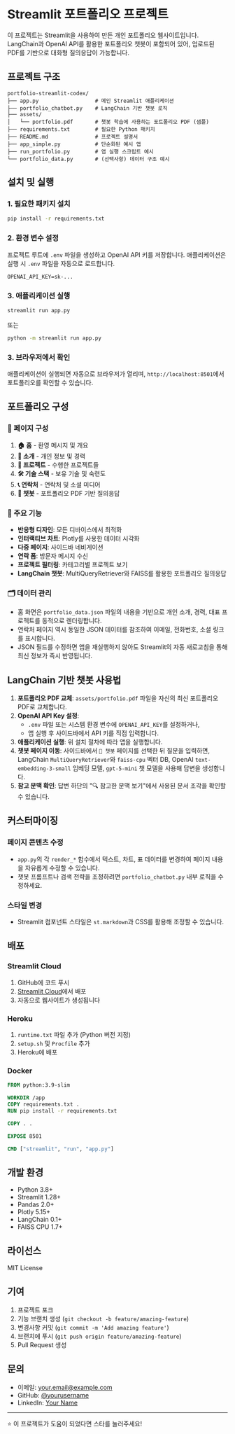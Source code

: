 # Streamlit 포트폴리오 프로젝트

이 프로젝트는 Streamlit을 사용하여 만든 개인 포트폴리오 웹사이트입니다. LangChain과 OpenAI API를 활용한 포트폴리오 챗봇이 포함되어 있어, 업로드된 PDF를 기반으로 대화형 질의응답이 가능합니다.

## 프로젝트 구조

```
portfolio-streamlit-codex/
├── app.py                  # 메인 Streamlit 애플리케이션
├── portfolio_chatbot.py    # LangChain 기반 챗봇 로직
├── assets/
│   └── portfolio.pdf       # 챗봇 학습에 사용하는 포트폴리오 PDF (샘플)
├── requirements.txt        # 필요한 Python 패키지
├── README.md               # 프로젝트 설명서
├── app_simple.py           # 단순화된 예시 앱
├── run_portfolio.py        # 앱 실행 스크립트 예시
└── portfolio_data.py       # (선택사항) 데이터 구조 예시
```

## 설치 및 실행

### 1. 필요한 패키지 설치

```bash
pip install -r requirements.txt
```

### 2. 환경 변수 설정

프로젝트 루트에 `.env` 파일을 생성하고 OpenAI API 키를 저장합니다. 애플리케이션은 실행 시 `.env` 파일을 자동으로 로드합니다.

```
OPENAI_API_KEY=sk-...
```

### 3. 애플리케이션 실행

```bash
streamlit run app.py
```

또는

```bash
python -m streamlit run app.py
```

### 3. 브라우저에서 확인

애플리케이션이 실행되면 자동으로 브라우저가 열리며, `http://localhost:8501`에서 포트폴리오를 확인할 수 있습니다.

## 포트폴리오 구성

### 📄 페이지 구성

1. **🏠 홈** - 환영 메시지 및 개요
2. **👤 소개** - 개인 정보 및 경력
3. **💼 프로젝트** - 수행한 프로젝트들
4. **🛠️ 기술 스택** - 보유 기술 및 숙련도
5. **📞 연락처** - 연락처 및 소셜 미디어
6. **🤖 챗봇** - 포트폴리오 PDF 기반 질의응답

### 🎨 주요 기능

- **반응형 디자인**: 모든 디바이스에서 최적화
- **인터랙티브 차트**: Plotly를 사용한 데이터 시각화
- **다중 페이지**: 사이드바 네비게이션
- **연락 폼**: 방문자 메시지 수신
- **프로젝트 필터링**: 카테고리별 프로젝트 보기
- **LangChain 챗봇**: MultiQueryRetriever와 FAISS를 활용한 포트폴리오 질의응답

### 🗂 데이터 관리

- 홈 화면은 `portfolio_data.json` 파일의 내용을 기반으로 개인 소개, 경력, 대표 프로젝트를 동적으로 렌더링합니다.
- 연락처 페이지 역시 동일한 JSON 데이터를 참조하여 이메일, 전화번호, 소셜 링크를 표시합니다.
- JSON 필드를 수정하면 앱을 재실행하지 않아도 Streamlit의 자동 새로고침을 통해 최신 정보가 즉시 반영됩니다.

## LangChain 기반 챗봇 사용법

1. **포트폴리오 PDF 교체**: `assets/portfolio.pdf` 파일을 자신의 최신 포트폴리오 PDF로 교체합니다.
2. **OpenAI API Key 설정**:
   - `.env` 파일 또는 시스템 환경 변수에 `OPENAI_API_KEY`를 설정하거나,
   - 앱 실행 후 사이드바에서 API 키를 직접 입력합니다.
3. **애플리케이션 실행**: 위 설치 절차에 따라 앱을 실행합니다.
4. **챗봇 페이지 이동**: 사이드바에서 `🤖 챗봇` 페이지를 선택한 뒤 질문을 입력하면, LangChain `MultiQueryRetriever`와 `faiss-cpu` 벡터 DB, OpenAI `text-embedding-3-small` 임베딩 모델, `gpt-5-mini` 챗 모델을 사용해 답변을 생성합니다.
5. **참고 문맥 확인**: 답변 하단의 "🔍 참고한 문맥 보기"에서 사용된 문서 조각을 확인할 수 있습니다.

## 커스터마이징

### 페이지 콘텐츠 수정

- `app.py`의 각 `render_*` 함수에서 텍스트, 차트, 표 데이터를 변경하여 페이지 내용을 자유롭게 수정할 수 있습니다.
- 챗봇 프롬프트나 검색 전략을 조정하려면 `portfolio_chatbot.py` 내부 로직을 수정하세요.

### 스타일 변경

- Streamlit 컴포넌트 스타일은 `st.markdown`과 CSS를 활용해 조정할 수 있습니다.

## 배포

### Streamlit Cloud

1. GitHub에 코드 푸시
2. [Streamlit Cloud](https://streamlit.io/cloud)에서 배포
3. 자동으로 웹사이트가 생성됩니다

### Heroku

1. `runtime.txt` 파일 추가 (Python 버전 지정)
2. `setup.sh` 및 `Procfile` 추가
3. Heroku에 배포

### Docker

```dockerfile
FROM python:3.9-slim

WORKDIR /app
COPY requirements.txt .
RUN pip install -r requirements.txt

COPY . .

EXPOSE 8501

CMD ["streamlit", "run", "app.py"]
```

## 개발 환경

- Python 3.8+
- Streamlit 1.28+
- Pandas 2.0+
- Plotly 5.15+
- LangChain 0.1+
- FAISS CPU 1.7+

## 라이선스

MIT License

## 기여

1. 프로젝트 포크
2. 기능 브랜치 생성 (`git checkout -b feature/amazing-feature`)
3. 변경사항 커밋 (`git commit -m 'Add amazing feature'`)
4. 브랜치에 푸시 (`git push origin feature/amazing-feature`)
5. Pull Request 생성

## 문의

- 이메일: your.email@example.com
- GitHub: [@yourusername](https://github.com/yourusername)
- LinkedIn: [Your Name](https://linkedin.com/in/yourusername)

---

⭐ 이 프로젝트가 도움이 되었다면 스타를 눌러주세요!
